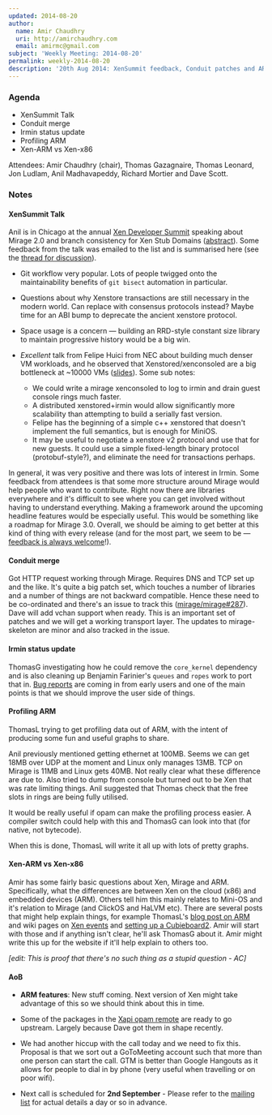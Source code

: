 ```yaml
---
updated: 2014-08-20
author:
  name: Amir Chaudhry
  uri: http://amirchaudhry.com
  email: amirmc@gmail.com
subject: 'Weekly Meeting: 2014-08-20'
permalink: weekly-2014-08-20
description: '20th Aug 2014: XenSummit feedback, Conduit patches and ARM profiling'
---
```


### Agenda ###

* XenSummit Talk
* Conduit merge
* Irmin status update
* Profiling ARM
* Xen-ARM vs Xen-x86


Attendees: Amir Chaudhry (chair), Thomas Gazagnaire, Thomas Leonard,
Jon Ludlam, Anil Madhavapeddy, Richard Mortier and Dave Scott.


### Notes ###

#### XenSummit Talk ####

Anil is in Chicago at the annual [Xen Developer Summit][xen-summit] speaking
about Mirage 2.0 and branch consistency for Xen Stub Domains ([abstract][]).
Some feedback from the talk was emailed to the list and is summarised here
(see the [thread for discussion][thread]).

- Git workflow very popular. Lots of people twigged onto the maintainability
benefits of `git bisect` automation in particular.

- Questions about why Xenstore transactions are still necessary in the modern
world.  Can replace with consensus protocols instead?  Maybe time for an ABI
bump to deprecate the ancient xenstore protocol.

- Space usage is a concern — building an RRD-style constant size library to
maintain progressive history would be a big win.

- *Excellent* talk from Felipe Huici from NEC about building much denser  VM
workloads, and he observed that Xenstored/xenconsoled are a big bottleneck  at
~10000 VMs ([slides][]).  Some sub notes:
   - We could write a mirage xenconsoled to log to irmin and drain guest
   console rings much faster.
   - A distributed xenstored+irmin would allow significantly more scalability
   than attempting to build a serially fast version.
   - Felipe has the beginning of a simple c++ xenstored that doesn't implement
   the full semantics, but is enough for MiniOS.
   - It may be useful to negotiate a xenstore v2 protocol and use that for new
   guests.  It could use a simple fixed-length binary protocol
   (protobuf-style?), and eliminate the need for transactions perhaps.

In general, it was very positive and there was lots of interest in Irmin. Some
feedback from attendees is that some more structure around Mirage would help
people who want to contribute. Right now there are libraries everywhere and
it's difficult to see where you can get involved without having to understand
everything. Making a framework around the upcoming headline features would be
especially useful. This would be something like a roadmap for Mirage 3.0.
Overall, we should be aiming to get better at this kind of thing with every
release (and for the most part, we seem to be —
[feedback is always welcome][feedback]!).

[xen-summit]: http://events.linuxfoundation.org/events/xen-project-developer-summit
[abstract]: http://sched.co/1nhbdHE
[thread]: http://lists.xenproject.org/archives/html/mirageos-devel/2014-08/msg00100.html
[slides]: http://www0.cs.ucl.ac.uk/staff/f.huici/presentations/clickos-xendevsummit14.pdf
[feedback]: /community/

#### Conduit merge ####

Got HTTP request working through Mirage. Requires DNS and TCP set up and the
like. It's quite a big patch set, which touches a number of libraries and a
number of things are not backward compatible.  Hence these need to be
co-ordinated and there's an issue to track this ([mirage/mirage#287][287]).
Dave will add vchan support when ready. This is an important set of patches
and we will get a working transport layer.  The updates to mirage-skeleton are
minor and also tracked in the issue. 

[287]: https://github.com/mirage/mirage/issues/287

#### Irmin status update ####

ThomasG investigating how he could remove the `core_kernel` dependency
and is also cleaning up
Benjamin Farinier's `queues` and `ropes` work to port that in.
[Bug reports][irmin-tracker] are coming in from early users and one of the
main points is that we should improve the user side of things.

[irmin-tracker]: https://github.com/mirage/irmin/issues

#### Profiling ARM ####

ThomasL trying to get profiling data out of ARM, with the intent of producing
some fun and useful graphs to share.

Anil previously mentioned getting ethernet at 100MB. Seems we can get 18MB over
UDP at the moment and Linux only manages 13MB. TCP on Mirage is 11MB and Linux
gets 40MB. Not really clear what these difference are due to. Also tried to
dump from console but turned out to be Xen that was rate limiting things. Anil
suggested that Thomas check that the free slots in rings are being fully
utilised.

It would be really useful if opam can make the profiling process easier. A
compiler switch could help with this and ThomasG can look into that (for
native, not bytecode).

When this is done, ThomasL will write it all up with lots of pretty graphs.


#### Xen-ARM vs Xen-x86 ####

Amir has some fairly basic questions about Xen, Mirage and ARM.  Specifically,
what the differences are between Xen on the cloud (x86) and embedded devices
(ARM). Others tell him this mainly relates to Mini-OS and it's relation to
Mirage (and ClickOS and HaLVM etc). There are several posts that might help
explain things, for example ThomasL's [blog post on ARM][arm-blog] and wiki
pages on [Xen events][xen-events] and [setting up a Cubieboard2][cubieboard].
Amir will start with those and if anything isn't clear, he'll ask ThomasG
about it. Amir might write this up for the website if it'll help explain to
others too.

*\[edit: This is proof that there's no such thing as a stupid question - AC\]*

[arm-blog]: /blog/introducing-xen-minios-arm
[cubieboard]: /docs/xen-on-cubieboard2
[xen-events]: /docs/xen-events

#### AoB ####

- **ARM features**: New stuff coming. Next version of Xen might take advantage
of this so we should think about this in time.

- Some of the packages in the [Xapi opam remote][xapi-remote] are ready to go
upstream. Largely because Dave got them in shape recently.

- We had another hiccup with the call today and we need to fix this. Proposal
is that we sort out a GoToMeeting account such that more than one person can
start the call. GTM is better than Google Hangouts as it allows for people to
dial in by phone (very useful when travelling or on poor wifi).

- Next call is scheduled for **2nd September** - Please refer to the
[mailing list][mir-mail] for actual details a day or so in advance.

[xapi-remote]: https://github.com/xapi-project/opam-repo-dev
[mir-mail]: http://lists.xenproject.org/cgi-bin/mailman/listinfo/mirageos-devel

